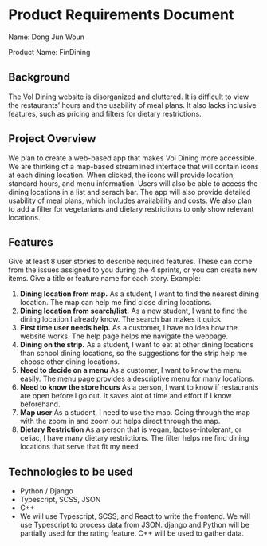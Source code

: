 # Product Requirements Document
Name: Dong Jun Woun

Product Name: FinDining

## Background
The Vol Dining website is disorganized and cluttered. It is difficult to view the restaurants’ hours and the usability of meal plans. 
It also lacks inclusive features, such as pricing and filters for dietary restrictions.

## Project Overview
We plan to create a web-based app that makes Vol Dining more accessible. 
We are thinking of a map-based streamlined interface that will contain icons at each dining location. 
When clicked, the icons will provide location, standard hours, and menu information. Users will also be able to access the dining locations in a list and serach bar. 
The app will also provide detailed usability of meal plans, which includes availability and costs. 
We also plan to add a filter for vegetarians and dietary restrictions to only show relevant locations.

## Features
Give at least 8 user stories to describe required features. These can come from the issues assigned to you during the 4 sprints, or you 
can create new items. Give a title or feature name for each story. Example: 
1. **Dining location from map.** As a student, I want to find the nearest dining location. The map can help me find close dining locations.
2. **Dining location from search/list.** As a new student, I want to find the dining location I already know. The search bar makes it quick.
3. **First time user needs help.** As a customer, I have no idea how the website works. The help page helps me navigate the webpage.
4. **Dining on the strip.** As a student, I want to eat at other dining locations than school dining locations, so the suggestions for the strip help me choose other dining locations.
5. **Need to decide on a menu** As a customer,	I want to know the menu easily. The menu page provides a descriptive menu for many locations.
6. **Need to know the store hours** As a person, I want to know if restaurants are open before I go out. It saves alot of time and effort if I know beforehand.
7. **Map user** As a student, I need to use the map. Going through the map with the zoom in and zoom out helps direct through the map.
8. **Dietary Restriction** As a person that is vegan, lactose-intolerant, or celiac, I have many dietary restrictions. The filter helps me find dining locations that serve that fit my need.
## Technologies to be used
- Python / Django
- Typescript, SCSS, JSON
- C++
- We will use Typescript, SCSS, and React to write the frontend. We will use Typescript to process data from JSON. django and Python will be partially used for the rating feature. C++ will be used to gather data.

